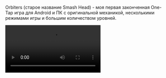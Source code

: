 Orbiters (старое название Smash Head) - моя первая законченная One-Tap игра для Android и ПК с оригинальной механикой, несколькими режимами игры и большим количеством уровней. 

<video src="https://www.youtube.com/embed/FCKYGMYPz1I" />

-= Ссылки =-

- Play Market: https://play.google.com/store/apps/details?id=com.axel_kgame.smashhead
- Windows, Linux: Top Secret
- macOS: :worried:
- iOS: :sob:
- Видео: https://www.youtube.com/watch?v=LaNBvLMrDAY

-= Особенности =-

- Необычный стиль игры, затягивающий и динамичный геймплей
- Крайне простое и понятное управление
- Приятная графика
- Большое количество уровней
- Три режима игры

-= Режимы игры =-

- Долгий путь - захватывающие и длинные уровни, полные опасностей и приключений
- Маленькая комната - простые и небольшие уровни для более спокойного стиля игры
- Аркада - режим игры с несколькими уровнями сложности, в котором необходимо набрать как можно больше очков в бесконечном путешествии
